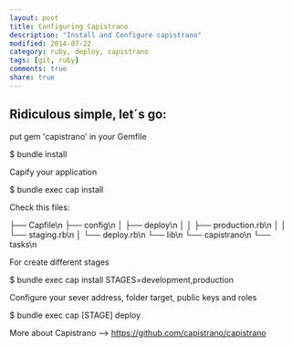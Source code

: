 ```yaml
---
layout: post
title: Configuring Capistrano
description: "Install and Configure capistrano"
modified: 2014-07-22
category: ruby, deploy, capistrano
tags: [git, ruby]
comments: true
share: true
---
```


## Ridiculous simple, let´s go:

  put gem 'capistrano' in your Gemfile

  $ bundle install

  Capify your application

  $ bundle exec cap install

  Check this files:

  ├── Capfile\n
  ├── config\n
  │   ├── deploy\n
  │   │   ├── production.rb\n
  │   │   └── staging.rb\n
  │   └── deploy.rb\n
  └── lib\n
      └── capistrano\n
                  └── tasks\n


  For create different stages

  $ bundle exec cap install STAGES=development,production

  Configure your sever address, folder target, public keys and roles

  $ bundle exec cap [STAGE] deploy


  More about Capistrano --> https://github.com/capistrano/capistrano
